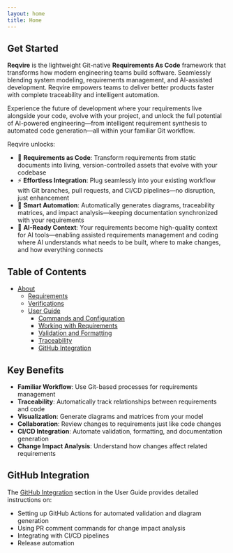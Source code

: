 ```yaml
---
layout: home
title: Home
---
```


## Get Started

**Reqvire** is the lightweight Git-native **Requirements As Code** framework that transforms how modern engineering teams build software. Seamlessly blending system modeling, requirements management, and AI-assisted development. Reqvire empowers teams to deliver better products faster with complete traceability and intelligent automation.

Experience the future of development where your requirements live alongside your code, evolve with your project, and unlock the full potential of AI-powered engineering—from intelligent requirement synthesis to automated code generation—all within your familiar Git workflow.

Reqvire unlocks:
  - 🚀 **Requirements as Code**: Transform requirements from static documents into living, version-controlled assets that evolve with your codebase
  - ⚡ **Effortless Integration**: Plug seamlessly into your existing workflow with Git branches, pull requests, and CI/CD pipelines—no disruption, just enhancement
  - 🤖 **Smart Automation**: Automatically generates diagrams, traceability matrices, and impact analysis—keeping documentation synchronized with your requirements
  - 🧠 **AI-Ready Context**: Your requirements become high-quality context for AI tools—enabling assisted requirements management and coding where AI understands what needs to be built, where to make changes, and how everything connects


## Table of Contents

- [About](./about.md)
  - [Requirements](./requirements.md)
  - [Verifications](./verifications.md)    
  - [User Guide](./user_guide.md)
    - [Commands and Configuration](./user_guide.md#basic-commands)
    - [Working with Requirements](./user_guide.md#working-with-requirements)
    - [Validation and Formatting](./user_guide.md#validation)
    - [Traceability](./user_guide.md#traceability)
    - [GitHub Integration](./user_guide.md#github-integration)

## Key Benefits

- **Familiar Workflow**: Use Git-based processes for requirements management
- **Traceability**: Automatically track relationships between requirements and code
- **Visualization**: Generate diagrams and matrices from your model
- **Collaboration**: Review changes to requirements just like code changes
- **CI/CD Integration**: Automate validation, formatting, and documentation generation
- **Change Impact Analysis**: Understand how changes affect related requirements

## GitHub Integration

The [GitHub Integration](./user_guide.md#github-integration) section in the User Guide provides detailed instructions on:

- Setting up GitHub Actions for automated validation and diagram generation
- Using PR comment commands for change impact analysis
- Integrating with CI/CD pipelines
- Release automation
